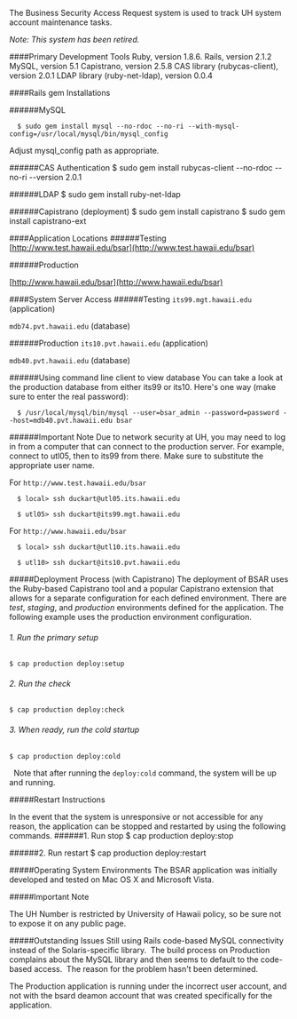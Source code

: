 The Business Security Access Request system is used to track UH system account maintenance tasks.

*Note: This system has been retired.*

####Primary Development Tools
Ruby, version 1.8.6.
Rails, version 2.1.2
MySQL, version 5.1
Capistrano, version 2.5.8
CAS library (rubycas-client), version 2.0.1
LDAP library (ruby-net-ldap), version 0.0.4

####Rails gem Installations

######MySQL

      $ sudo gem install mysql --no-rdoc --no-ri --with-mysql-config=/usr/local/mysql/bin/mysql_config
Adjust mysql_config path as appropriate.

######CAS Authentication
      $ sudo gem install rubycas-client --no-rdoc --no-ri --version 2.0.1
  
######LDAP
      $ sudo gem install ruby-net-ldap
  
######Capistrano (deployment)
      $ sudo gem install capistrano
      $ sudo gem install capistrano-ext

####Application Locations
######Testing
  [http://www.test.hawaii.edu/bsar](http://www.test.hawaii.edu/bsar)

######Production

  [http://www.hawaii.edu/bsar](http://www.hawaii.edu/bsar)

####System Server Access
######Testing
  `its99.mgt.hawaii.edu` (application)
  
  `mdb74.pvt.hawaii.edu` (database)

######Production
  `its10.pvt.hawaii.edu` (application)
  
  `mdb40.pvt.hawaii.edu` (database)

######Using command line client to view database
  You can take a look at the production database from either its99 or its10.
  Here's one way (make sure to enter the real password):
  
      $ /usr/local/mysql/bin/mysql --user=bsar_admin --password=password --host=mdb40.pvt.hawaii.edu bsar
  
######Important Note
  Due to network security at UH, you may need to log in from a computer that can connect to the production server.
  For example, connect to utl05, then to its99 from there. Make sure to substitute the appropriate user name.
  
  For `http://www.test.hawaii.edu/bsar`
  
      $ local> ssh duckart@utl05.its.hawaii.edu
      
      $ utl05> ssh duckart@its99.mgt.hawaii.edu

  For `http://www.hawaii.edu/bsar`
  
      $ local> ssh duckart@utl10.its.hawaii.edu
      
      $ utl10> ssh duckart@its10.pvt.hawaii.edu


#####Deployment Process (with Capistrano)
The deployment of BSAR uses the Ruby-based Capistrano tool and a popular Capistrano extension that allows for a separate configuration for each defined environment. There are <em>test</em>, <em>staging</em>, and <em>production</em> environments defined for the application. The following example uses the production environment configuration.

###### 1. Run the primary setup

    $ cap production deploy:setup

###### 2. Run the check

    $ cap production deploy:check

###### 3. When ready, run the cold startup

    $ cap production deploy:cold
  
   
Note that after running the `deploy:cold` command, the system will be up and running.

#####Restart Instructions

In the event that the system is unresponsive or not accessible for any reason, the application can be stopped and restarted by using the following commands.
######1. Run stop
    $ cap production deploy:stop

######2. Run restart
    $ cap production deploy:restart

#####Operating System Environments
The BSAR application was initially developed and tested on Mac OS X and Microsoft Vista.

#####Important Note

The UH Number is restricted by University of Hawaii policy, so be sure not to expose it on any public page.

#####Outstanding Issues
Still using Rails code-based MySQL connectivity instead of the Solaris-specific library.  The build process on Production complains about the MySQL library and then seems to default to the code-based access.  The reason for the problem hasn't been determined.</li>

The Production application is running under the incorrect user account, and not with the bsard deamon account that was created specifically for the application.</li>

